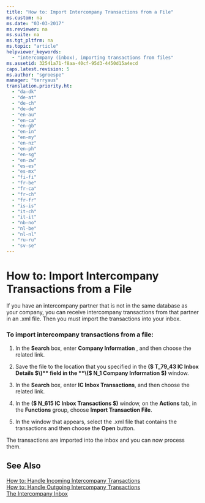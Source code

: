 ```yaml
---
title: "How to: Import Intercompany Transactions from a File"
ms.custom: na
ms.date: "03-03-2017"
ms.reviewer: na
ms.suite: na
ms.tgt_pltfrm: na
ms.topic: "article"
helpviewer_keywords: 
  - "intercompany (inbox), importing transactions from files"
ms.assetid: 32541a71-f8aa-40cf-95d3-4450d15a4ecd
caps.latest.revision: 5
ms.author: "sgroespe"
manager: "terryaus"
translation.priority.ht: 
  - "da-dk"
  - "de-at"
  - "de-ch"
  - "de-de"
  - "en-au"
  - "en-ca"
  - "en-gb"
  - "en-in"
  - "en-my"
  - "en-nz"
  - "en-ph"
  - "en-sg"
  - "en-zw"
  - "es-es"
  - "es-mx"
  - "fi-fi"
  - "fr-be"
  - "fr-ca"
  - "fr-ch"
  - "fr-fr"
  - "is-is"
  - "it-ch"
  - "it-it"
  - "nb-no"
  - "nl-be"
  - "nl-nl"
  - "ru-ru"
  - "sv-se"
---
```

# How to: Import Intercompany Transactions from a File
If you have an intercompany partner that is not in the same database as your company, you can receive intercompany transactions from that partner in an .xml file. Then you must import the transactions into your inbox.  
  
### To import intercompany transactions from a file:  
  
1.  In the **Search** box, enter **Company Information** , and then choose the related link.  
  
2.  Save the file to the location that you specified in the **\($ T\_79\_43 IC Inbox Details $\)** field in the **\($ N\_1 Company Information $\)** window.  
  
3.  In the **Search** box, enter **IC Inbox Transactions**, and then choose the related link.  
  
4.  In the **\($ N\_615 IC Inbox Transactions $\)** window, on the **Actions** tab, in the **Functions** group, choose **Import Transaction File**.  
  
5.  In the window that appears, select the .xml file that contains the transactions and then choose the **Open** button.  
  
 The transactions are imported into the inbox and you can now process them.  
  
## See Also  
 [How to: Handle Incoming Intercompany Transactions](../Finance/how-to-handle-incoming-intercompany-transactions.md)   
 [How to: Handle Outgoing Intercompany Transactions](../Finance/how-to-handle-outgoing-intercompany-transactions.md)   
 [The Intercompany Inbox](../Finance/the-intercompany-inbox.md)